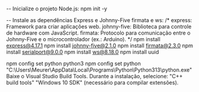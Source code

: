 -- Inicialize o projeto Node.js:
npm init -y

-- Instale as dependências Express e Johnny-Five firmata e ws:
/*
express: Framework para criar aplicações web.
johnny-five: Biblioteca para controle de hardware com JavaScript.
firmata: Protocolo para comunicação entre o Johnny-Five e o microcontrolador (ex.: Arduino).
*/
npm install express@4.17.1
npm install johnny-five@2.1.0
npm install firmata@2.3.0
npm install serialport@9.0.0
npm install ws@8.18.0
npm install uuid



npm config set python python3
npm config set python "C:\Users\Meurer\AppData\Local\Programs\Python\Python313\python.exe"
Baixe o Visual Studio Build Tools.
Durante a instalação, selecione:
"C++ build tools"
"Windows 10 SDK" (necessário para compilar extensões).
